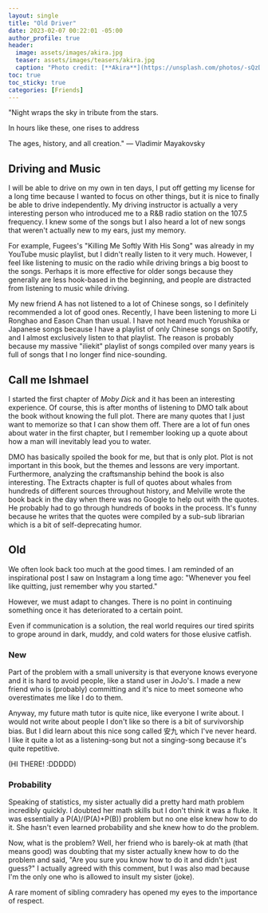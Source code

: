 ```yaml
---
layout: single
title: "Old Driver"
date: 2023-02-07 00:22:01 -05:00
author_profile: true
header: 
  image: assets/images/akira.jpg
  teaser: assets/images/teasers/akira.jpg
  caption: "Photo credit: [**Akira**](https://unsplash.com/photos/-sQzDSl0YOY)"
toc: true
toc_sticky: true
categories: [Friends]
---
```


"Night wraps the sky in tribute from the stars. 

In hours like these, one rises to address

The ages, history, and all creation." — Vladimir Mayakovsky

## Driving and Music
I will be able to drive on my own in ten days, I put off getting my license for a long time because I wanted to focus on other things, but it is nice to finally be able to drive independently. My driving instructor is actually a very interesting person who introduced me to a R&B radio station on the 107.5 frequency. I knew some of the songs but I also heard a lot of new songs that weren't actually new to my ears, just my memory.

For example, Fugees's "Killing Me Softly With His Song" was already in my YouTube music playlist, but I didn't really listen to it very much. However, I feel like listening to music on the radio while driving brings a big boost to the songs. Perhaps it is more effective for older songs because they generally are less hook-based in the beginning, and people are distracted from listening to music while driving. 

My new friend A has not listened to a lot of Chinese songs, so I definitely recommended a lot of good ones. Recently, I have been listening to more Li Ronghao and Eason Chan than usual. I have not heard much Yorushika or Japanese songs because I have a playlist of only Chinese songs on Spotify, and I almost exclusively listen to that playlist. The reason is probably because my massive "iliekit" playlist of songs compiled over many years is full of songs that I no longer find nice-sounding. 

## Call me Ishmael
I started the first chapter of *Moby Dick* and it has been an interesting experience. Of course, this is after months of listening to DMO talk about the book without knowing the full plot. There are many quotes that I just want to memorize so that I can show them off. There are a lot of fun ones about water in the first chapter, but I remember looking up a quote about how a man will inevitably lead you to water. 

DMO has basically spoiled the book for me, but that is only plot. Plot is not important in this book, but the themes and lessons are very important. Furthermore, analyzing the craftsmanship behind the book is also interesting. The Extracts chapter is full of quotes about whales from hundreds of different sources throughout history, and Melville wrote the book back in the day when there was no Google to help out with the quotes. He probably had to go through hundreds of books in the process. It's funny because he writes that the quotes were compiled by a sub-sub librarian which is a bit of self-deprecating humor. 

## Old
We often look back too much at the good times. I am reminded of an inspirational post I saw on Instagram a long time ago: "Whenever you feel like quitting, just remember why you started." 

However, we must adapt to changes. There is no point in continuing something once it has deteriorated to a certain point. 

Even if communication is a solution, the real world requires our tired spirits to grope around in dark, muddy, and cold waters for those elusive catfish. 


### New
Part of the problem with a small university is that everyone knows everyone and it is hard to avoid people, like a stand user in JoJo's. I made a new friend who is (probably) committing and it's nice to meet someone who overestimates me like I do to them. 

Anyway, my future math tutor is quite nice, like everyone I write about. I would not write about people I don't like so there is a bit of survivorship bias. But I did learn about this nice song called 安九 which I've never heard. I like it quite a lot as a listening-song but not a singing-song because it's quite repetitive. 

(HI THERE! :DDDDD)

### Probability
Speaking of statistics, my sister actually did a pretty hard math problem incredibly quickly. I doubted her math skills but I don't think it was a fluke. It was essentially a P(A)/(P(A)+P(B)) problem but no one else knew how to do it. She hasn't even learned probability and she knew how to do the problem. 

Now, what is the problem? Well, her friend who is barely-ok at math (that means good) was doubting that my sister actually knew how to do the problem and said, "Are you sure you know how to do it and didn't just guess?" I actually agreed with this comment, but I was also mad because I'm the only one who is allowed to insult my sister (joke). 

A rare moment of sibling comradery has opened my eyes to the importance of respect.